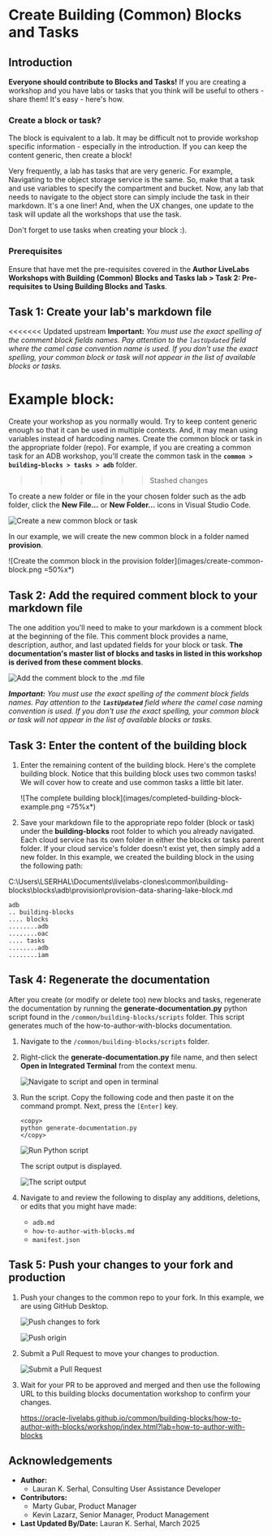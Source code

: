 # Create Building (Common) Blocks and Tasks

## Introduction

**Everyone should contribute to Blocks and Tasks!** If you are creating a workshop and you have labs or tasks that you think will be useful to others - share them! It's easy - here's how.

### Create a block or task?

The block is equivalent to a lab. It may be difficult not to provide workshop specific information - especially in the introduction. If you can keep the content generic, then create a block!

Very frequently, a lab has tasks that are very generic. For example, Navigating to the object storage service is the same. So, make that a task and use variables to specify the compartment and bucket. Now, any lab that needs to navigate to the object store can simply include the task in their markdown. It's a one liner! And, when the UX changes, one update to the task will update all the workshops that use the task.

Don't forget to use tasks when creating your block :).

### Prerequisites

Ensure that have met the pre-requisites covered in the **Author LiveLabs Workshops with Building (Common) Blocks and Tasks lab > Task 2: Pre-requisites to Using Building Blocks and Tasks**.

## Task 1: Create your lab's markdown file

<<<<<<< Updated upstream
    **Important:** _You must use the exact spelling of the comment block fields names. Pay attention to the `lastUpdated` field where the camel case convention name is used. If you don't use the exact spelling, your common block or task will not appear in the list of available blocks or tasks._

Example block:
=======
Create your workshop as you normally would. Try to keep content generic enough so that it can be used in multiple contexts. And, it may mean using variables instead of hardcoding names. Create the common block or task in the appropriate folder (repo). For example, if you are creating a common task for an ADB workshop, you'll create the common task in the **`common > building-blocks > tasks > adb`** folder.
>>>>>>> Stashed changes

To create a new folder or file in the your chosen folder such as the adb folder, click the **New File...** or **New Folder...** icons in Visual Studio Code.

![Create a new common block or task](images/create-file-folder-icon-vsc.png " ")

In our example, we will create the new common block in a folder named **provision**.

![Create the common block in the provision folder](images/create-common-block.png =50%x*)

## Task 2: Add the required comment block to your markdown file

The one addition you'll need to make to your markdown is a comment block at the beginning of the file. This comment block provides a name, description, author, and last updated fields for your block or task. **The documentation's master list of blocks and tasks in listed in this workshop is derived from these comment blocks**.

![Add the comment block to the .md file](images/comment-block.png " ")

**_Important:_** _You must use the exact spelling of the comment block fields names. Pay attention to the **`lastUpdated`** field where the camel case naming convention is used. If you don't use the exact spelling, your common block or task will not appear in the list of available blocks or tasks._

## Task 3: Enter the content of the building block

1. Enter the remaining content of the building block. Here's the complete building block. Notice that this building block uses two common tasks! We will cover how to create and use common tasks a little bit later.

    ![The complete building block](images/completed-building-block-example.png =75%x*)

2. Save your markdown file to the appropriate repo folder (block or task) under the **building-blocks** root folder to which you already navigated. Each cloud service has its own folder in either the blocks or tasks parent folder. If your cloud service's folder doesn't exist yet, then simply add a new folder. In this example, we created the building block in the using the following path: 

C:\Users\LSERHAL\Documents\livelabs-clones\common\building-blocks\blocks\adb\provision\provision-data-sharing-lake-block.md 

```
adb
.. building-blocks
.... blocks
........adb
........oac
.... tasks
........adb
........iam

```

## Task 4: Regenerate the documentation

After you create (or modify or delete too) new blocks and tasks, regenerate the documentation by running the **generate-documentation.py** python script found in the `/common/building-blocks/scripts` folder. This script generates much of the how-to-author-with-blocks documentation.

1. Navigate to the `/common/building-blocks/scripts` folder.

2. Right-click the **generate-documentation.py** file name, and then select **Open in Integrated Terminal** from the context menu.

    ![Navigate to script and open in terminal](images/open-integrated-terminal.png " ")

3. Run the script. Copy the following code and then paste it on the command prompt. Next, press the `[Enter]` key.

    ```
    <copy>
    python generate-documentation.py
    </copy>
    ```

    ![Run Python script](./images/run-python-script.png " ")

    The script output is displayed.

    ![The script output](./images/script-output.png " ")

4. Navigate to and review the following to display any additions, deletions, or edits that you might have made:

    * `adb.md`
    * `how-to-author-with-blocks.md`
    * `manifest.json`

## Task 5: Push your changes to your fork and production

1. Push your changes to the common repo to your fork. In this example, we are using GitHub Desktop.

    ![Push changes to fork](./images/push-to-fork.png " ")

    ![Push origin](./images/push-origin.png " ")

2. Submit a Pull Request to move your changes to production.

    ![Submit a Pull Request](./images/submit-pr.png " ")

3. Wait for your PR to be approved and merged and then use the following URL to this building blocks documentation workshop to confirm your changes.

    https://oracle-livelabs.github.io/common/building-blocks/how-to-author-with-blocks/workshop/index.html?lab=how-to-author-with-blocks


## Acknowledgements
* **Author:**
    * Lauran K. Serhal, Consulting User Assistance Developer
* **Contributors:**
    * Marty Gubar, Product Manager
    * Kevin Lazarz, Senior Manager, Product Management
* **Last Updated By/Date:** Lauran K. Serhal, March 2025
